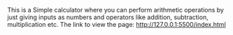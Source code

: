 This is a Simple calculator where you can perform arithmetic operations by just giving inputs as numbers and operators like addition, subtraction, multiplication etc.
The link to view the page:
http://127.0.0.1:5500/index.html
